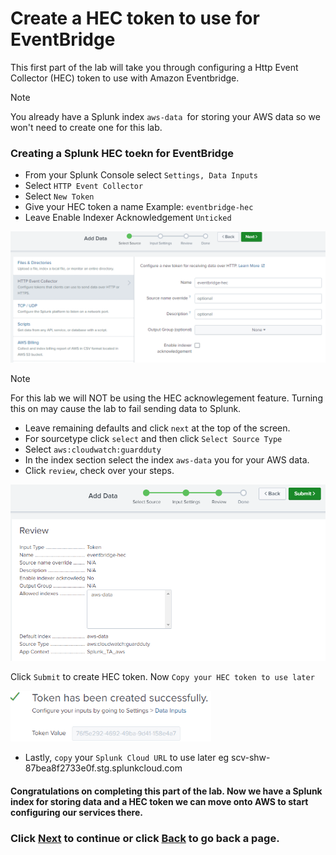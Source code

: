 # Create a HEC token to use for EventBridge
This first part of the lab will take you through configuring a Http Event Collector (HEC) token to use with Amazon Eventbridge.

>[!NOTE]
>You already have a Splunk index `aws-data `for storing your AWS data so we won't need to create one for this lab.

### Creating a Splunk HEC toekn for EventBridge
- From your Splunk Console select `Settings, Data Inputs`
- Select `HTTP Event Collector`
- Select `New Token`
- Give your HEC token a name Example: `eventbridge-hec`
- Leave Enable Indexer Acknowledgement `Unticked`

![image004](/static/40_eventbridge/create-hec.png)

>[!NOTE]
>For this lab we will NOT be using the HEC acknowlegement feature. Turning this on may cause the lab to fail sending data to Splunk.

- Leave remaining defaults and click `next` at the top of the screen. 
- For sourcetype click `select` and then click `Select Source Type`
- Select `aws:cloudwatch:guardduty`
- In the index section select the index `aws-data` you for your AWS data. 
- Click `review`, check over your steps.

![image004](/static/40_eventbridge/create-hec-2.png)

Click `Submit` to create HEC token.
Now `Copy your HEC token to use later`

![image005](/static/40_eventbridge/Image005.png)

- Lastly, `copy` your `Splunk Cloud URL` to use later eg scv-shw-87bea8f2733e0f.stg.splunkcloud.com

#### Congratulations on completing this part of the lab. Now we have a Splunk index for storing data and a HEC token we can move onto AWS to start configuring our services there.

### Click <a>[Next](/content/Lab2_eventbridge/setup_target.md)</a> to continue or click <a>[Back](/content/Lab2_eventbridge/index.en.md) to go back a page.</a>